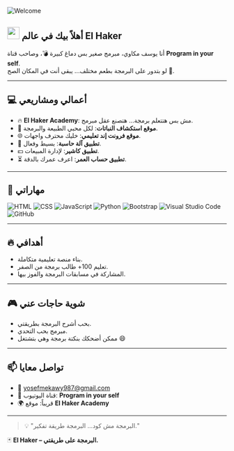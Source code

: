 ![Welcome](https://capsule-render.vercel.app/api?type=waving&color=gradient&height=200&section=header&text=Welcome%20to%20El%20Hacker's%20World!&fontSize=40&fontAlignY=35&desc=Powered%20by%20Yousef%20Mekawy&descAlignY=60)


##  <img src="https://media.giphy.com/media/hvRJCLFzcasrR4ia7z/giphy.gif" width="28"> أهلاً بيك في عالم El Haker

أنا يوسف مكاوي، مبرمج صغير بس دماغ كبيرة 💣، وصاحب قناة **Program in your self**.  
لو بتدور على البرمجة بطعم مختلف... يبقى أنت في المكان الصح 🎯.

---

## 💻 أعمالي ومشاريعي

- 🔥 **El Haker Academy**: مش بس هتتعلم برمجة… هتصنع عقل مبرمج.
- 🌱 **موقع استكشاف النباتات**: لكل محبي الطبيعة والبرمجة.
- 🌐 **موقع فرونت إند تعليمي**: خليك محترف واجهات.
- 🧮 **تطبيق آلة حاسبة**: بسيط وفعال.
- 💵 **تطبيق كاشير**: لإدارة المبيعات.
- ⏳ **تطبيق حساب العمر**: اعرف عمرك بالدقة.

---

## 🧠 مهاراتي

![HTML](https://img.shields.io/badge/HTML5-E34F26?style=flat&logo=html5&logoColor=white)
![CSS](https://img.shields.io/badge/CSS3-1572B6?style=flat&logo=css3&logoColor=white)
![JavaScript](https://img.shields.io/badge/JavaScript-F7DF1E?style=flat&logo=javascript&logoColor=black)
![Python](https://img.shields.io/badge/Python-3776AB?style=flat&logo=python&logoColor=white)
![Bootstrap](https://img.shields.io/badge/Bootstrap-7952B3?style=flat&logo=bootstrap&logoColor=white)
![Visual Studio Code](https://img.shields.io/badge/-Visual%20Studio%20Code-05122A?style=flat&logo=visual-studio-code&logoColor=007ACC)
![GitHub](https://img.shields.io/badge/GitHub-181717?style=flat&logo=github&logoColor=white)

---

## 🔥 أهدافي

- بناء منصة تعليمية متكاملة.
- تعليم 100+ طالب برمجة من الصفر.
- المشاركة في مسابقات البرمجة والفوز بيها.

---

## 🎮 شوية حاجات عني

- بحب أشرح البرمجة بطريقتي.
- مبرمج بحب التحدي.
- ممكن أضحكك بنكتة برمجة وهي بتشتغل 😄

---

## 📫 تواصل معايا

- 📧 yosefmekawy987@gmail.com  
- 🎥 قناة اليوتيوب: **Program in your self**  
- 🌍 قريباً: موقع **El Haker Academy**

---

> 💡 "البرمجة مش كود... البرمجة طريقة تفكير."

🃏 **El Haker – البرمجة على طريقتي.**
